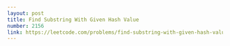 ```yaml
---
layout: post
title: Find Substring With Given Hash Value
number: 2156
link: https://leetcode.com/problems/find-substring-with-given-hash-value
---
```

